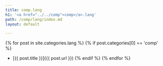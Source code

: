 ```yaml
---
title: comp.lang
h1: '<a href="../../comp">comp</a>.lang'
path: /comp/lang/index.md
layout: default

---
```


{% for post in site.categories.lang %}
{% if post.categories[0] == 'comp' %}
- [{{ post.title }}]({{ post.url }})
{% endif %}
{% endfor %}

